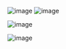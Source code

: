 ![image](https://github.com/LeondeHaas/Praktijkwijzer---Red30/assets/96114373/990faef7-ba88-449c-a70d-7418d537a0cc)
![image](https://github.com/LeondeHaas/Praktijkwijzer---Red30/assets/96114373/eeeb127e-6a6c-4b59-966b-2f8fc134d0e7)

![image](https://github.com/LeondeHaas/Praktijkwijzer---Red30/assets/96114373/7cf391ea-d424-4195-8cdb-2eb5bc96bf35)

![image](https://github.com/LeondeHaas/Praktijkwijzer---Red30/assets/96114373/c8a8031f-1fa6-4762-aad7-f3fb9e11ed34)





